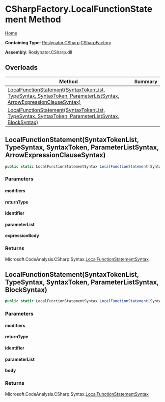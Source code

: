 # CSharpFactory\.LocalFunctionStatement Method <a name="_Top"></a>

[Home](../../../../README.md)

**Containing Type**: [Roslynator.CSharp](../../README.md#_Top)\.[CSharpFactory](../README.md#_Top)

**Assembly**: Roslynator\.CSharp\.dll

## Overloads

| Method | Summary |
| ------ | ------- |
| [LocalFunctionStatement(SyntaxTokenList, TypeSyntax, SyntaxToken, ParameterListSyntax, ArrowExpressionClauseSyntax)](#Roslynator_CSharp_CSharpFactory_LocalFunctionStatement_Microsoft_CodeAnalysis_SyntaxTokenList_Microsoft_CodeAnalysis_CSharp_Syntax_TypeSyntax_Microsoft_CodeAnalysis_SyntaxToken_Microsoft_CodeAnalysis_CSharp_Syntax_ParameterListSyntax_Microsoft_CodeAnalysis_CSharp_Syntax_ArrowExpressionClauseSyntax_) | |
| [LocalFunctionStatement(SyntaxTokenList, TypeSyntax, SyntaxToken, ParameterListSyntax, BlockSyntax)](#Roslynator_CSharp_CSharpFactory_LocalFunctionStatement_Microsoft_CodeAnalysis_SyntaxTokenList_Microsoft_CodeAnalysis_CSharp_Syntax_TypeSyntax_Microsoft_CodeAnalysis_SyntaxToken_Microsoft_CodeAnalysis_CSharp_Syntax_ParameterListSyntax_Microsoft_CodeAnalysis_CSharp_Syntax_BlockSyntax_) | |

## LocalFunctionStatement\(SyntaxTokenList, TypeSyntax, SyntaxToken, ParameterListSyntax, ArrowExpressionClauseSyntax\) <a name="Roslynator_CSharp_CSharpFactory_LocalFunctionStatement_Microsoft_CodeAnalysis_SyntaxTokenList_Microsoft_CodeAnalysis_CSharp_Syntax_TypeSyntax_Microsoft_CodeAnalysis_SyntaxToken_Microsoft_CodeAnalysis_CSharp_Syntax_ParameterListSyntax_Microsoft_CodeAnalysis_CSharp_Syntax_ArrowExpressionClauseSyntax_"></a>

```csharp
public static LocalFunctionStatementSyntax LocalFunctionStatement(SyntaxTokenList modifiers, TypeSyntax returnType, SyntaxToken identifier, ParameterListSyntax parameterList, ArrowExpressionClauseSyntax expressionBody)
```

### Parameters

#### modifiers

#### returnType

#### identifier

#### parameterList

#### expressionBody

### Returns

Microsoft\.CodeAnalysis\.CSharp\.Syntax\.[LocalFunctionStatementSyntax](https://docs.microsoft.com/en-us/dotnet/api/microsoft.codeanalysis.csharp.syntax.localfunctionstatementsyntax)

## LocalFunctionStatement\(SyntaxTokenList, TypeSyntax, SyntaxToken, ParameterListSyntax, BlockSyntax\) <a name="Roslynator_CSharp_CSharpFactory_LocalFunctionStatement_Microsoft_CodeAnalysis_SyntaxTokenList_Microsoft_CodeAnalysis_CSharp_Syntax_TypeSyntax_Microsoft_CodeAnalysis_SyntaxToken_Microsoft_CodeAnalysis_CSharp_Syntax_ParameterListSyntax_Microsoft_CodeAnalysis_CSharp_Syntax_BlockSyntax_"></a>

```csharp
public static LocalFunctionStatementSyntax LocalFunctionStatement(SyntaxTokenList modifiers, TypeSyntax returnType, SyntaxToken identifier, ParameterListSyntax parameterList, BlockSyntax body)
```

### Parameters

#### modifiers

#### returnType

#### identifier

#### parameterList

#### body

### Returns

Microsoft\.CodeAnalysis\.CSharp\.Syntax\.[LocalFunctionStatementSyntax](https://docs.microsoft.com/en-us/dotnet/api/microsoft.codeanalysis.csharp.syntax.localfunctionstatementsyntax)

